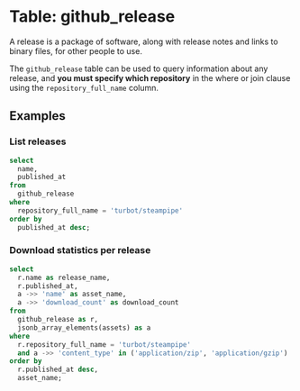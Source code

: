 # Table: github_release

A release is a package of software, along with release notes and links to binary files, for other people to use.

The `github_release` table can be used to query information about any release, and **you must specify which repository** in the where or join clause using the `repository_full_name` column.

## Examples

### List releases

```sql
select
  name,
  published_at
from
  github_release
where
  repository_full_name = 'turbot/steampipe'
order by
  published_at desc;
```

### Download statistics per release

```sql
select
  r.name as release_name,
  r.published_at,
  a ->> 'name' as asset_name,
  a ->> 'download_count' as download_count
from
  github_release as r,
  jsonb_array_elements(assets) as a
where
  r.repository_full_name = 'turbot/steampipe'
  and a ->> 'content_type' in ('application/zip', 'application/gzip')
order by
  r.published_at desc,
  asset_name;
```
